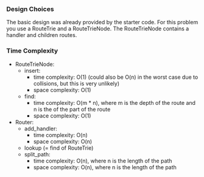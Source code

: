 ### Design Choices

The basic design was already provided by the starter code. For this problem you use a RouteTrie and a RouteTrieNode.
The RouteTrieNode contains a handler and children routes.

### Time Complexity

- RouteTrieNode:
  - insert:
    - time complexity: O(1) (could also be O(n) in the worst case due to collisions, but this is very unlikely)
    - space complexity: O(1)
  - find:
    - time complexity: O(m * n), where m is the depth of the route and n is the of the part of the route
    - space complexity: O(1)
- Router:
  - add_handler:
    - time complexity: O(n)
    - space complexity: O(n)
  - lookup (= find of RouteTrie)
  - split_path:
    - time complexity: O(n), where n is the length of the path
    - space complexity: O(n), where n is the length of the path